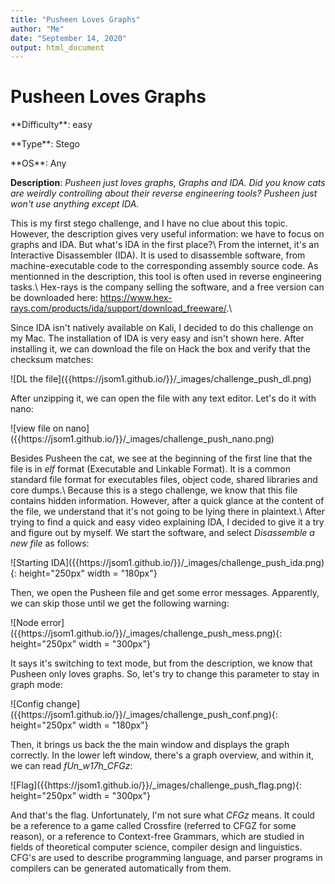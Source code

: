```yaml
---
title: "Pusheen Loves Graphs"
author: "Me"
date: "September 14, 2020"
output: html_document
---
```


# Pusheen Loves Graphs

 <div id="boxinfo">
 <div id="textbox">
 <p class="alignleft">**Difficulty**: easy </p>
 <p class="aligncenter">**Type**: Stego</p>
 <p class="alignright">**OS**: Any</p>
 </div>
 <div style="clear: both;"></div>
 </div> 

**Description**: *Pusheen just loves graphs, Graphs and IDA. Did you know cats are weirdly controlling about their reverse engineering tools? Pusheen just won't use anything except IDA.*

This is my first stego challenge, and I have no clue about this topic. However, the description gives very useful information: we have to focus on graphs and IDA. But what's IDA in the first place?\\
From the internet, it's an Interactive Disassembler (IDA). It is used to disassemble software, from machine-executable code to the corresponding assembly source code. As mentionned in the description, this tool is often used in reverse engineering tasks.\\
Hex-rays is the company selling the software, and a free version can be downloaded here: <https://www.hex-rays.com/products/ida/support/download_freeware/>.\\

Since IDA isn't natively available on Kali, I decided to do this challenge on my Mac. The installation of IDA is very easy and isn't shown here. After installing it, we can download the file on Hack the box and verify that the checksum matches:

<div class="img_container">
![DL the file]({{https://jsom1.github.io/}}/_images/challenge_push_dl.png)
</div>

After unzipping it, we can open the file with any text editor. Let's do it with nano:

<div class="img_container">
![view file on nano]({{https://jsom1.github.io/}}/_images/challenge_push_nano.png)
</div>

Besides Pusheen the cat, we see at the beginning of the first line that the file is in *elf* format (Executable and Linkable Format). It is a common standard file format for executables files, object code, shared libraries and core dumps.\\
Because this is a stego challenge, we know that this file contains hidden information. However, after a quick glance at the content of the file, we understand that it's not going to be lying there in plaintext.\\
After trying to find a quick and easy video explaining IDA, I decided to give it a try and figure out by myself. We start the software, and select *Disassemble a new file* as follows:

<div class="img_container">
![Starting IDA]({{https://jsom1.github.io/}}/_images/challenge_push_ida.png){: height="250px" width = "180px"}
</div>

Then, we open the Pusheen file and get some error messages. Apparently, we can skip those until we get the following warning:

<div class="img_container">
![Node error]({{https://jsom1.github.io/}}/_images/challenge_push_mess.png){: height="250px" width = "300px"}
</div>

It says it's switching to text mode, but from the description, we know that Pusheen only loves graphs. So, let's try to change this parameter to stay in graph mode:

<div class="img_container">
![Config change]({{https://jsom1.github.io/}}/_images/challenge_push_conf.png){: height="250px" width = "180px"}
</div>

Then, it brings us back the the main window and displays the graph correctly. In the lower left window, there's a graph overview, and within it, we can read *fUn_w17h_CFGz*:

<div class="img_container">
![Flag]({{https://jsom1.github.io/}}/_images/challenge_push_flag.png){: height="250px" width = "300px"}
</div>

And that's the flag. Unfortunately, I'm not sure what *CFGz* means. It could be a reference to a game called Crossfire (referred to CFGZ for some reason), or a reference to Context-free Grammars, which are studied in fields of theoretical computer science, compiler design and linguistics. CFG's are used to describe programming language, and parser programs in compilers can be generated automatically from them.

